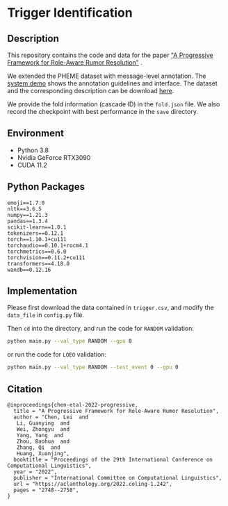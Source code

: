 ﻿# Trigger Identification

## Description

This repository contains the code and data for the paper ["A Progressive Framework for Role-Aware Rumor Resolution"](https://aclanthology.org/2022.coling-1.242/) .

We extended the PHEME dataset with message-level annotation. The [system demo](http://fudan-disc.com/project/annotation/propagation/demo.html) shows the annotation guidelines and interface. The dataset and the corresponding description can be download [here](http://fudan-disc.com/data/PHEME_trigger.zip).

We provide the fold information (cascade ID) in the `fold.json` file. We also record the checkpoint with best performance in the `save` directory.

## Environment

- Python 3.8
- Nvidia GeForce RTX3090
- CUDA 11.2

## Python Packages

```
emoji==1.7.0
nltk==3.6.5
numpy==1.21.3
pandas==1.3.4
scikit-learn==1.0.1
tokenizers==0.12.1
torch==1.10.1+cu111
torchaudio==0.10.1+rocm4.1
torchmetrics==0.6.0
torchvision==0.11.2+cu111
transformers==4.18.0
wandb==0.12.16
```

## Implementation

Please first download the data contained in `trigger.csv`, and modify the `data_file` in `config.py` file.

Then `cd` into the directory, and run the code for `RANDOM` validation:

```bash
python main.py --val_type RANDOM --gpu 0
```

or run the code for `LOEO` validation:

```bash
python main.py --val_type RANDOM --test_event 0 --gpu 0
```

## Citation



```
@inproceedings{chen-etal-2022-progressive,
  title = "A Progressive Framework for Role-Aware Rumor Resolution",
  author = "Chen, Lei  and
   Li, Guanying  and
   Wei, Zhongyu  and
   Yang, Yang  and
   Zhou, Baohua  and
   Zhang, Qi  and
   Huang, Xuanjing",
  booktitle = "Proceedings of the 29th International Conference on Computational Linguistics",
  year = "2022",
  publisher = "International Committee on Computational Linguistics",
  url = "https://aclanthology.org/2022.coling-1.242",
  pages = "2748--2758",
}
```